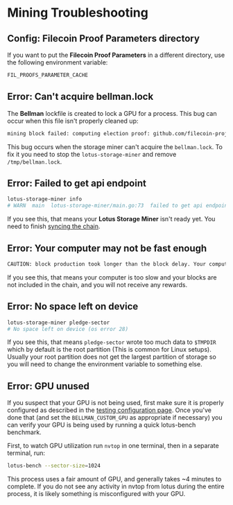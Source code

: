 # Mining Troubleshooting

## Config: Filecoin Proof Parameters directory

If you want to put the **Filecoin Proof Parameters** in a different directory, use the following environment variable:

```sh
FIL_PROOFS_PARAMETER_CACHE
```

## Error: Can't acquire bellman.lock

The **Bellman** lockfile is created to lock a GPU for a process. This bug can occur when this file isn't properly cleaned up:

```sh
mining block failed: computing election proof: github.com/filecoin-project/lotus/miner.(*Miner).mineOne
```

This bug occurs when the storage miner can't acquire the `bellman.lock`. To fix it you need to stop the `lotus-storage-miner` and remove `/tmp/bellman.lock`.

## Error: Failed to get api endpoint

```sh
lotus-storage-miner info
# WARN  main  lotus-storage-miner/main.go:73  failed to get api endpoint: (/Users/myrmidon/.lotusstorage) %!w(*errors.errorString=&{API not running (no endpoint)}):
```

If you see this, that means your **Lotus Storage Miner** isn't ready yet. You need to finish [syncing the chain](https://docs.lotu.sh/en+join-testnet).

## Error: Your computer may not be fast enough

```sh
CAUTION: block production took longer than the block delay. Your computer may not be fast enough to keep up
```

If you see this, that means your computer is too slow and your blocks are not included in the chain, and you will not receive any rewards.

## Error: No space left on device

```sh
lotus-storage-miner pledge-sector
# No space left on device (os error 28)
```

If you see this, that means `pledge-sector` wrote too much data to `$TMPDIR` which by default is the root partition (This is common for Linux setups). Usually your root partition does not get the largest partition of storage so you will need to change the environment variable to something else.

## Error: GPU unused

If you suspect that your GPU is not being used, first make sure it is properly configured as described in the [testing configuration page](hardware-mining.md). Once you've done that (and set the `BELLMAN_CUSTOM_GPU` as appropriate if necessary) you can verify your GPU is being used by running a quick lotus-bench benchmark.

First, to watch GPU utilization run `nvtop` in one terminal, then in a separate terminal, run:

```sh
lotus-bench --sector-size=1024
```

This process uses a fair amount of GPU, and generally takes ~4 minutes to complete. If you do not see any activity in nvtop from lotus during the entire process, it is likely something is misconfigured with your GPU.
